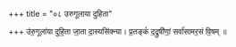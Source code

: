 +++
title = "०८ उरुगूलाया दुहिता"

+++
उ॑रु॒गूला॑या दुहि॒ता जा॒ता दा॒स्यसि॑क्न्या। प्र॒तङ्कं॑ द॒द्रुषी॑णां॒ सर्वा॑सामर॒सं वि॒षम् ॥